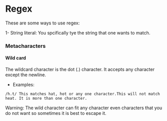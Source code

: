 # Regex

These are some ways to use regex: 


1- String literal: You spcifically tye the string that one wants to match.

### Metacharacters

#### Wild card

The wildcard character is the dot (.) character. It accepts any character except the newline. 
 
  - Examples:
  ```
  /h.t/ This matches hat, hot or any one character.This will not match heat. It is more than one character. 
  
  ```
Warning: The wild character can fit any character even characters that you do not want so sometimes it is best to escape it. 

